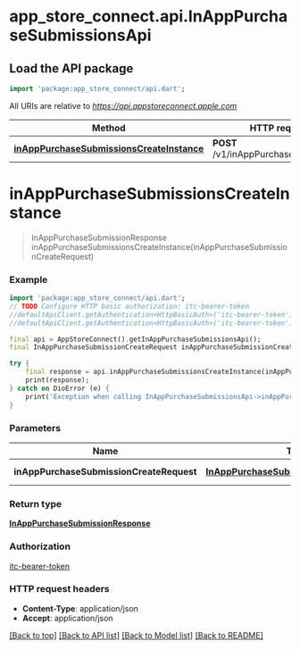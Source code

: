 # app_store_connect.api.InAppPurchaseSubmissionsApi

## Load the API package
```dart
import 'package:app_store_connect/api.dart';
```

All URIs are relative to *https://api.appstoreconnect.apple.com*

Method | HTTP request | Description
------------- | ------------- | -------------
[**inAppPurchaseSubmissionsCreateInstance**](InAppPurchaseSubmissionsApi.md#inapppurchasesubmissionscreateinstance) | **POST** /v1/inAppPurchaseSubmissions | 


# **inAppPurchaseSubmissionsCreateInstance**
> InAppPurchaseSubmissionResponse inAppPurchaseSubmissionsCreateInstance(inAppPurchaseSubmissionCreateRequest)



### Example
```dart
import 'package:app_store_connect/api.dart';
// TODO Configure HTTP basic authorization: itc-bearer-token
//defaultApiClient.getAuthentication<HttpBasicAuth>('itc-bearer-token').username = 'YOUR_USERNAME'
//defaultApiClient.getAuthentication<HttpBasicAuth>('itc-bearer-token').password = 'YOUR_PASSWORD';

final api = AppStoreConnect().getInAppPurchaseSubmissionsApi();
final InAppPurchaseSubmissionCreateRequest inAppPurchaseSubmissionCreateRequest = ; // InAppPurchaseSubmissionCreateRequest | InAppPurchaseSubmission representation

try {
    final response = api.inAppPurchaseSubmissionsCreateInstance(inAppPurchaseSubmissionCreateRequest);
    print(response);
} catch on DioError (e) {
    print('Exception when calling InAppPurchaseSubmissionsApi->inAppPurchaseSubmissionsCreateInstance: $e\n');
}
```

### Parameters

Name | Type | Description  | Notes
------------- | ------------- | ------------- | -------------
 **inAppPurchaseSubmissionCreateRequest** | [**InAppPurchaseSubmissionCreateRequest**](InAppPurchaseSubmissionCreateRequest.md)| InAppPurchaseSubmission representation | 

### Return type

[**InAppPurchaseSubmissionResponse**](InAppPurchaseSubmissionResponse.md)

### Authorization

[itc-bearer-token](../README.md#itc-bearer-token)

### HTTP request headers

 - **Content-Type**: application/json
 - **Accept**: application/json

[[Back to top]](#) [[Back to API list]](../README.md#documentation-for-api-endpoints) [[Back to Model list]](../README.md#documentation-for-models) [[Back to README]](../README.md)

